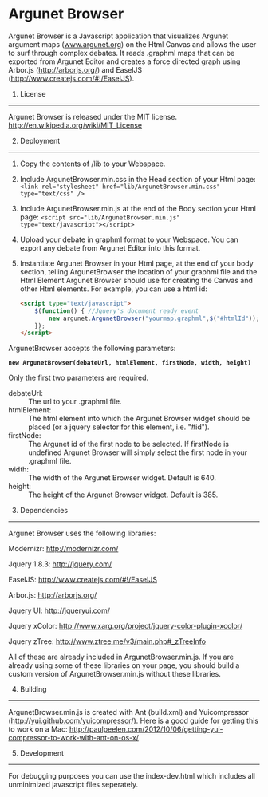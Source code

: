 Argunet Browser
===============

Argunet Browser is a Javascript application that visualizes Argunet argument maps (www.argunet.org) on the Html Canvas and allows the user to surf through complex debates. It reads .graphml maps that can be exported from Argunet Editor and creates a force directed graph using Arbor.js (http://arborjs.org/) and EaselJS (http://www.createjs.com/#!/EaselJS).

1. License
----------

Argunet Browser is released under the MIT license. http://en.wikipedia.org/wiki/MIT_License

2. Deployment
-------------

1. Copy the contents of /lib to your Webspace.
2. Include ArgunetBrowser.min.css in the Head section of your Html page:
    `<link rel="stylesheet" href="lib/ArgunetBrowser.min.css" type="text/css" />`
3. Include ArgunetBrowser.min.js at the end of the Body section your Html page:
    `<script src="lib/ArgunetBrowser.min.js" type="text/javascript"></script>`
4. Upload your debate in graphml format to your Webspace. You can export any debate from Argunet Editor into this format.
5. Instantiate Argunet Browser in your Html page, at the end of your body section, telling ArgunetBrowser the location of your graphml file and the Html Element Argunet Browser should use for creating the Canvas and other Html elements. For example, you can use a html id:
    
    ```html
    <script type="text/javascript">
    	$(function() { //Jquery's document ready event
    		new argunet.ArgunetBrowser("yourmap.graphml",$("#htmlId"));
    	});	
    </script>
    ```

ArgunetBrowser accepts the following parameters: 

**`new ArgunetBrowser(debateUrl, htmlElement, firstNode, width, height)`**

Only the first two parameters are required.
				
<dl>
<dt>debateUrl:</dt> 
<dd>The url to your .graphml file.</dd>

<dt>htmlElement:</dt> 
<dd>The html element into which the Argunet Browser widget should be placed (or a jquery selector for this element, i.e. "#id").</dd>

<dt>firstNode:<dt> 
<dd>The Argunet id of the first node to be selected. If firstNode is undefined Argunet Browser will simply select the first node in your .graphml file.</dd> 

<dt>width:<dt> 	
<dd>The width of the Argunet Browser widget. Default is 640.</dd>

<dt>height:</dt>
<dd>The height of the Argunet Browser widget. Default is 385.</dd>
</dl>

3. Dependencies
---------------
Argunet Browser uses the following libraries:

Modernizr: http://modernizr.com/

Jquery 1.8.3: http://jquery.com/

EaselJS: http://www.createjs.com/#!/EaselJS

Arbor.js: http://arborjs.org/

Jquery UI: http://jqueryui.com/

Jquery xColor: http://www.xarg.org/project/jquery-color-plugin-xcolor/

Jquery zTree: http://www.ztree.me/v3/main.php#_zTreeInfo

All of these are already included in ArgunetBrowser.min.js.
If you are already using some of these libraries on your page, you should build a custom version of ArgunetBrowser.min.js without these libraries.

4. Building
-----------
ArgunetBrowser.min.js is created with Ant (build.xml) and Yuicompressor (http://yui.github.com/yuicompressor/). Here is a good guide for getting this to work on a Mac: http://paulpeelen.com/2012/10/06/getting-yui-compressor-to-work-with-ant-on-os-x/

5. Development
--------------
For debugging purposes you can use the index-dev.html which includes all unminimized javascript files seperately.